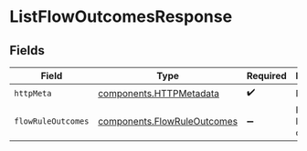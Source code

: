 # ListFlowOutcomesResponse


## Fields

| Field                                                                      | Type                                                                       | Required                                                                   | Description                                                                |
| -------------------------------------------------------------------------- | -------------------------------------------------------------------------- | -------------------------------------------------------------------------- | -------------------------------------------------------------------------- |
| `httpMeta`                                                                 | [components.HTTPMetadata](../../models/components/httpmetadata.md)         | :heavy_check_mark:                                                         | N/A                                                                        |
| `flowRuleOutcomes`                                                         | [components.FlowRuleOutcomes](../../models/components/flowruleoutcomes.md) | :heavy_minus_sign:                                                         | Returns a list of rule outcomes.                                           |